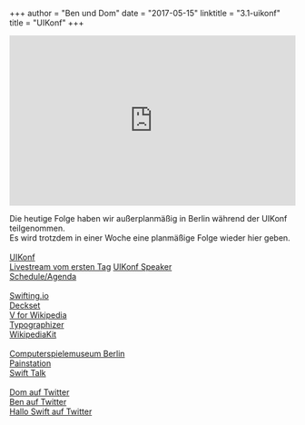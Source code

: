 +++
author = "Ben und Dom"
date = "2017-05-15"
linktitle = "3.1-uikonf"
title = "UIKonf"
+++

<iframe width="100%" height="300" scrolling="no" frameborder="no" src="https://w.soundcloud.com/player/?url=https%3A//api.soundcloud.com/tracks/322787887&amp;auto_play=false&amp;hide_related=true&amp;show_comments=true&amp;show_user=true&amp;show_reposts=false&amp;visual=true"></iframe>

Die heutige Folge haben wir außerplanmäßig in Berlin während der UIKonf teilgenommen. <br>
Es wird trotzdem in einer Woche eine planmäßige Folge wieder hier geben.<br>
<br>
[UIKonf](http://www.uikonf.com/)<br>
[Livestream vom ersten Tag](https://www.youtube.com/<br>watch?v=OXJJIjbkN-w)
[UIKonf Speaker](http://www.uikonf.com/speakers)<br>
[Schedule/Agenda](http://www.uikonf.com/#schedule)<br>
<br>
[Swifting.io](https://swifting.io/)<br>
[Deckset](https://www.decksetapp.com/)<br>
[V for Wikipedia](http://v-for-wiki.com/)<br>
[Typographizer](https://github.com/frankrausch/Typographizer)<br>
[WikipediaKit](https://github.com/Raureif/WikipediaKit)<br>
<br>
[Computerspielemuseum Berlin](http://www.computerspielemuseum.de/)<br>
[Painstation](https://www.youtube.com/watch?v=6bm7fLcj5UI)<br>
[Swift Talk](https://talk.objc.io/)<br>
<br>
[Dom auf Twitter](https://twitter.com/swiftpainless)<br>
[Ben auf Twitter](https://twitter.com/benchr)<br>
[Hallo Swift auf Twitter](https://twitter.com/hallo_swift)<br>

